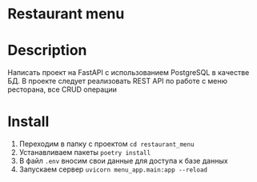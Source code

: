 # Restaurant menu
# Description
Написать проект на FastAPI с использованием PostgreSQL в качестве БД. В проекте следует реализовать REST API по работе с меню ресторана, все CRUD операции
# Install
1. Переходим в папку с проектом
```cd restaurant_menu``` 
2. Устанавливаем пакеты
```poetry install```
3. В файл `.env` вносим свои данные для доступа к базе данных
4. Запускаем сервер
```uvicorn menu_app.main:app --reload```

